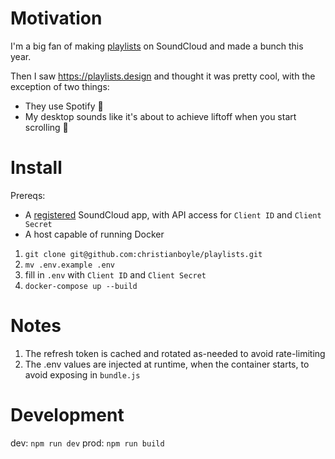 Motivation
========

I'm a big fan of making [playlists](https://soundcloud.com/saxurn/sets) on SoundCloud and made a bunch this year.

Then I saw https://playlists.design and thought it was pretty cool, with the exception of two things:
 - They use Spotify 🤮
 - My desktop sounds like it's about to achieve liftoff when you start scrolling 🚁

Install
========

Prereqs:
 - A [registered](https://developers.soundcloud.com/) SoundCloud app, with API access for `Client ID` and `Client Secret`
 - A host capable of running Docker

1. `git clone git@github.com:christianboyle/playlists.git`
2. `mv .env.example .env`
3. fill in `.env` with `Client ID` and `Client Secret`
4. `docker-compose up --build`

Notes
========

1. The refresh token is cached and rotated as-needed to avoid rate-limiting
2. The .env values are injected at runtime, when the container starts, to avoid exposing in `bundle.js`

Development
========

dev: `npm run dev`
prod: `npm run build`
